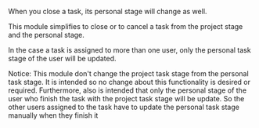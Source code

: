 When you close a task, its personal stage will change as well.

This module simplifies to close or to cancel a task from the project
stage and the personal stage.

In the case a task is assigned to more than one user, only the personal
task stage of the user will be updated.

Notice: This module don't change the project task stage from the
personal task stage. It is intended so no change about this
functionality is desired or required. Furthermore, also is intended that
only the personal stage of the user who finish the task with the project
task stage will be update. So the other users assigned to the task have
to update the personal task stage manually when they finish it
